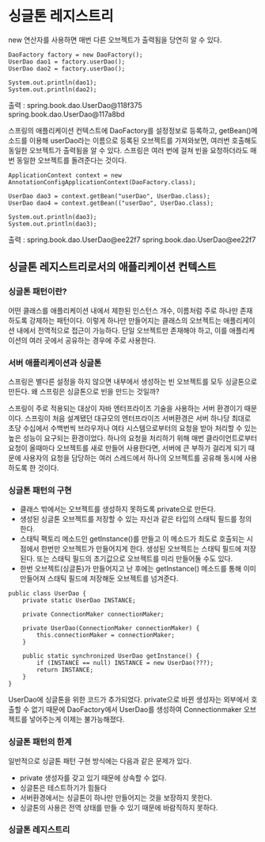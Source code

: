 # 싱글톤 레지스트리
new 연산자를 사용하면 매번 다른 오브젝트가 출력됨을 당연히 알 수 있다.
~~~
DaoFactory factory = new DaoFactory();
UserDao dao1 = factory.userDao();
UserDao dao2 = factory.userDao();

System.out.println(dao1);
System.out.println(dao2);
~~~
출력 :
spring.book.dao.UserDao@118f375
spring.book.dao.UserDao@117a8bd


스프링의 애플리케이션 컨텍스트에 DaoFactory를 설정정보로 등록하고,
getBean()메소드를 이용해 userDao라는 이름으로 등록된 오브젝트를 가져와보면,
여러번 호출해도 동일한 오브젝트가 출력됨을 알 수 있다.
스프링은 여러 번에 걸쳐 빈을 요청하더라도 매번 동일한 오브젝트를 돌려준다는 것이다.
~~~
ApplicationContext context = new AnnotationConfigApplicationContext(DaoFactory.class);

UserDao dao3 = context.getBean("userDao", UserDao.class);
UserDao dao4 = context.getBean(("userDao", UserDao.class);

System.out.println(dao3);
System.out.println(dao3);
~~~
출력 :
spring.book.dao.UserDao@ee22f7
spring.book.dao.UserDao@ee22f7

## 싱글톤 레지스트리로서의 애플리케이션 컨텍스트

### 싱글톤 패턴이란?
어떤 클래스를 애플리케이션 내에서 제한된 인스턴스 개수, 이름처럼 주로 하나만 존재하도록 강제하는 패턴이다.
이렇게 하나만 만들어지는 클래스의 오브젝트는 애플리케이션 내에서 전역적으로 접근이 가능하다.
단일 오브젝트만 존재해야 하고, 이를 애플리케이션의 여러 곳에서 공유하는 경우에 주로 사용한다.

### 서버 애플리케이션과 싱글톤
스프링은 별다른 설정을 하지 않으면 내부에서 생성하는 빈 오브젝트를 모두 싱글톤으로 만든다.
왜 스프링은 싱글톤으로 빈을 만드는 것일까?

스프링이 주로 적용되는 대상이 자바 엔터프라이즈 기술을 사용하는 서버 환경이기 때문이다.
스프링이 처음 설계됐던 대규모의 엔터프라이즈 서버환경은 서버 하나당 최대로 초당 수십에서 수백번씩 브라우저나 여타 시스템으로부터의 요청을 받아 처리할 수 있는 높은 성능이 요구되는 환경이었다.
하나의 요청을 처리하기 위해 매번 클라이언트로부터 요청이 올때마다 오브젝트를 새로 만들어 사용한다면, 서버에 큰 부하가 걸리게 되기 때문에 사용자의 요청을 담당하는 여러 스레드에서 하나의 오브젝트를 공유해 동시에 사용하도록 한 것이다.

### 싱글톤 패턴의 구현
* 클래스 밖에서는 오브젝트를 생성하지 못하도록 private으로 만든다.
* 생성된 싱글톤 오브젝트를 저장할 수 있는 자신과 같은 타입의 스태틱 필드를 정의한다.
* 스태틱 팩토리 메소드인 getInstance()를 만들고 이 메소드가 최도로 호출되는 시점에서 한번만 오브젝트가 만들어지게 한다. 생성된 오브젝트는 스태틱 필드에 저장된다. 또는 스태틱 필드의 초기값으로 오브젝트를 미리 만들어둘 수도 있다.
* 한번 오브젝트(싱글톤)가 만들어지고 난 후에는 getInstance() 메소드를 통해 이미 만들어져 스태틱 필드에 저장해둔 오브젝트를 넘겨준다.

~~~
public class UserDao {
    private static UserDao INSTANCE;

    private ConnectionMaker connectionMaker;

    private UserDao(ConnectionMaker connectionMaker) {
        this.connectionMaker = connectionMaker;
    }

    public static synchronized UserDao getInstance() {
        if (INSTANCE == null) INSTANCE = new UserDao(???);
        return INSTANCE;
    }
}
~~~

UserDao에 싱글톤을 위한 코드가 추가되었다.
private으로 바뀐 생성자는 외부에서 호출할 수 없기 때문에 DaoFactory에서 UserDao를 생성하여 Connectionmaker 오브젝트를 넣어주는게 이제는 불가능해졌다.

### 싱글톤 패턴의 한계
일반적으로 싱글톤 패턴 구현 방식에는 다음과 같은 문제가 있다.

* private 생성자를 갖고 있기 때문에 상속할 수 없다.
* 싱글톤은 테스트하기가 힘들다
* 서버환경에서는 싱글톤이 하나만 만들어지는 것을 보장하지 못한다.
* 싱글톤의 사용은 전역 상태를 만들 수 있기 때문에 바람직하지 못하다.


### 싱글톤 레지스트리
